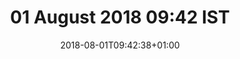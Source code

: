 ---
title: 01 August 2018 09:42 IST
date: 2018-08-01T09:42:38+01:00
tags: []
categories: []
type: ["photo", "latest"]
visibility: ["public"]
body_classes: "photos colours-008"
twitterurl: "https://twitter.com/laurakalbag/status/1012998982036049920"
mastodonurl: ""
instagramurl: ""
image: "/photos/2018/06/30/10/woods.jpg"
imageAlt: "Oskar the huskamute looking back at the camera, surrounded by colourful woodland."
image2: ""
imageAlt2: ""
image3: ""
imageAlt3: ""
image4: ""
imageAlt4: ""
image5: ""
imageAlt5: ""
description: "Had to do a late walk last night because it was so hot. Bonus was the glory of golden hour."
---